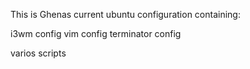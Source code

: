 This is Ghenas current ubuntu configuration containing:

i3wm config
vim config
terminator config

varios scripts
